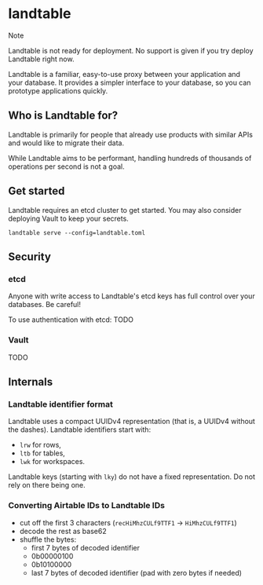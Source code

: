 # landtable

> [!NOTE]
> Landtable is not ready for deployment.
> No support is given if you try deploy Landtable right now.

Landtable is a familiar, easy-to-use proxy between your application and your database.
It provides a simpler interface to your database, so you can prototype applications quickly.

## Who is Landtable for?

Landtable is primarily for people that already use products with similar APIs and would like to migrate their data.

While Landtable aims to be performant, handling hundreds of thousands of operations per second is not a goal.

## Get started

Landtable requires an etcd cluster to get started.
You may also consider deploying Vault to keep your secrets.

```
landtable serve --config=landtable.toml
```

## Security

### etcd

Anyone with write access to Landtable's etcd keys has full control over your databases. Be careful!

To use authentication with etcd:
TODO

### Vault

TODO

## Internals

### Landtable identifier format

Landtable uses a compact UUIDv4 representation (that is, a UUIDv4 without the dashes).
Landtable identifiers start with:
- `lrw` for rows,
- `ltb` for tables,
- `lwk` for workspaces.

Landtable keys (starting with `lky`) do not have a fixed representation. Do not rely on there being one.

### Converting Airtable IDs to Landtable IDs

- cut off the first 3 characters (`recHiMhzCULf9TTF1` -> `HiMhzCULf9TTF1`)
- decode the rest as base62
- shuffle the bytes:
  - first 7 bytes of decoded identifier
  - 0b00000100
  - 0b10100000
  - last 7 bytes of decoded identifier (pad with zero bytes if needed)